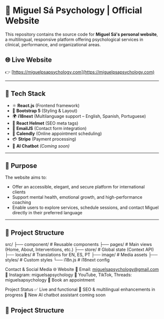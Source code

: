 # 🌿 Miguel Sá Psychology | Official Website

This repository contains the source code for **Miguel Sá's personal website**, a multilingual, responsive platform offering psychological services in clinical, performance, and organizational areas.

## 🌐 Live Website

👉 [https://miguelpsapsychology.com](https://miguelpsapsychology.com)

---

## 🧰 Tech Stack

- ⚛️ **React.js** (Frontend framework)
- 🎨 **Bootstrap 5** (Styling & Layout)
- 🌍 **i18next** (Multilanguage support – English, Spanish, Portuguese)
- 📄 **React Helmet** (SEO meta tags)
- 📧 **EmailJS** (Contact form integration)
- 📆 **Calendly** (Online appointment scheduling)
- 💳 **Stripe** (Payment processing)
- 🤖 **AI Chatbot** *(Coming soon)*

---

## 🎯 Purpose

The website aims to:

- Offer an accessible, elegant, and secure platform for international clients
- Support mental health, emotional growth, and high-performance coaching
- Enable users to explore services, schedule sessions, and contact Miguel directly in their preferred language

---
## 📁 Project Structure
src/
├── component/ # Reusable components
├── pages/ # Main views (Home, About, Interventions, etc.)
├── store/ # Global state (Context API)
├── locales/ # Translations for EN, ES, PT
├── image/ # Media assets
├── styles/ # Custom styles
└── i18n.js # i18next config

 Contact & Social Media
🌐 Website
📧 Email: miguelsapsychology@gmail.com
📸 Instagram: miguelsapsychology
🎥 YouTube, TikTok, Threads: miguelsapsychology
📅 Book an appointment

Project Status
✅ Live and functional
🔄 SEO & multilingual enhancements in progress
🧪 New AI chatbot assistant coming soon

## 📁 Project Structure

